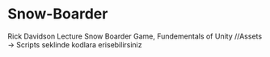 # Snow-Boarder
Rick Davidson Lecture Snow Boarder Game, Fundementals of Unity
//Assets -> Scripts seklinde kodlara erisebilirsiniz
